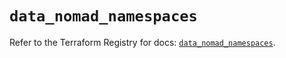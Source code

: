 # `data_nomad_namespaces`

Refer to the Terraform Registry for docs: [`data_nomad_namespaces`](https://registry.terraform.io/providers/hashicorp/nomad/2.1.0/docs/data-sources/namespaces).

